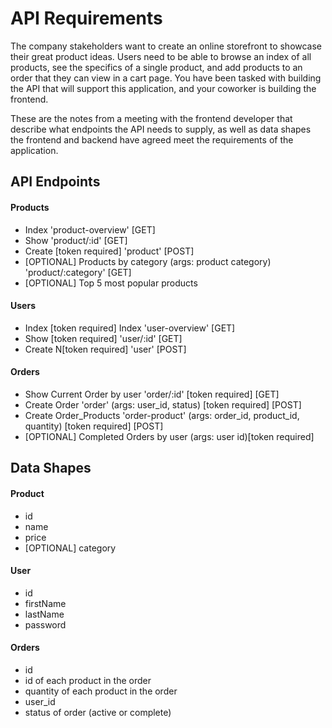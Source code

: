 # API Requirements
The company stakeholders want to create an online storefront to showcase their great product ideas. Users need to be able to browse an index of all products, see the specifics of a single product, and add products to an order that they can view in a cart page. You have been tasked with building the API that will support this application, and your coworker is building the frontend.

These are the notes from a meeting with the frontend developer that describe what endpoints the API needs to supply, as well as data shapes the frontend and backend have agreed meet the requirements of the application. 

## API Endpoints
#### Products
- Index 'product-overview' [GET]
- Show 'product/:id' [GET]
- Create [token required] 'product' [POST]
- [OPTIONAL] Products by category (args: product category) 'product/:category' [GET]
- [OPTIONAL] Top 5 most popular products 

#### Users
- Index [token required] Index 'user-overview' [GET]
- Show [token required] 'user/:id' [GET]
- Create N[token required] 'user' [POST]

#### Orders
- Show Current Order by user 'order/:id' [token required] [GET]
- Create Order 'order' (args: user_id, status) [token required] [POST]
- Create Order_Products 'order-product' (args: order_id, product_id, quantity) [token required] [POST]
- [OPTIONAL] Completed Orders by user (args: user id)[token required]

## Data Shapes
#### Product
-  id
- name
- price
- [OPTIONAL] category

#### User
- id
- firstName
- lastName
- password

#### Orders
- id
- id of each product in the order
- quantity of each product in the order
- user_id
- status of order (active or complete)

